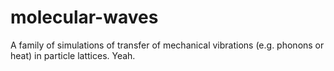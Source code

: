 # molecular-waves
A family of simulations of transfer of mechanical vibrations (e.g. phonons or heat) in particle lattices. Yeah. 
